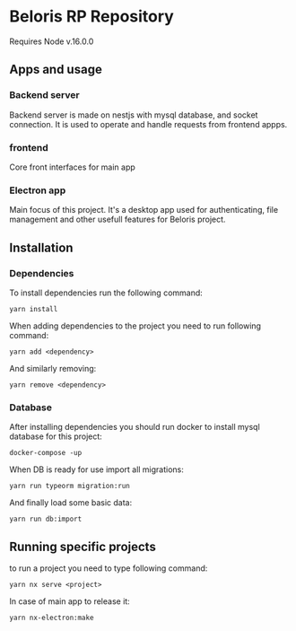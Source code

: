 # Beloris RP Repository

Requires Node v.16.0.0

## Apps and usage

### Backend server

Backend server is made on nestjs with mysql database, and socket connection.
It is used to operate and handle requests from frontend appps.

### frontend

Core front interfaces for main app

### Electron app

Main focus of this project. It's a desktop app used for authenticating, file management and other usefull features for Beloris project.

## Installation

### Dependencies

To install dependencies run the following command:

```
yarn install
```

When adding dependencies to the project you need to run following command:

```
yarn add <dependency>
```

And similarly removing:

```
yarn remove <dependency>
```

### Database

After installing dependencies you should run docker to install mysql database for this project:

```
docker-compose -up
```

When DB is ready for use import all migrations:

```
yarn run typeorm migration:run
```

And finally load some basic data:

```
yarn run db:import
```

## Running specific projects

to run a project you need to type following command:

```
yarn nx serve <project>
```

In case of main app to release it:

```
yarn nx-electron:make
```
